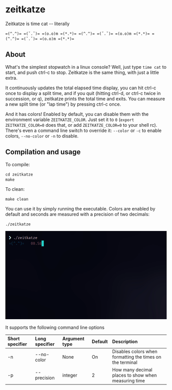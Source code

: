 zeitkatze
=========

Zeitkatze is time cat -- literally
```
=(^.^)= =(ˇ.ˇ)= =(o.o)m =(*.*)= =(^.^)= =(ˇ.ˇ)= =(o.o)m =(*.*)= =(^.^)= =(ˇ.ˇ)= =(o.o)m =(*.*)=
```

## About
What's the simplest stopwatch in a linux console?
Well, just type `time cat` to start, and push ctrl-c to stop.
Zeitkatze is the same thing, with just a little extra.

It continuously updates the total elapsed time display, you can hit ctrl-c once to display a split time,
and if you quit (hitting ctrl-d, or ctrl-c twice in succession, or q), zeitkatze prints the total time and
exits. You can measure a new split time (or "lap time") by pressing ctrl-c once.

And it has colors! Enabled by default, you can disable them with the environment variable
`ZEITKATZE_COLOR`. Just set it to `0` (`export ZEITKATZE_COLOR=0` does that, or add
`ZEITKATZE_COLOR=0` to your shell rc). There's even a command line switch to override it:
`--color` or `-c` to enable colors, `--no-color` or `-n` to disable.


## Compilation and usage
To compile:
```
cd zeitkatze
make
```
To clean:
```
make clean
```
You can use it by simply running the executable. Colors are enabled by default and seconds are measured with a precision of two decimals:
```
./zeitkatze
```
<img src="https://raw.githubusercontent.com/leonmavr/zeitkatze/master/assets/demo.gif" height="275" />

It supports the following command line options

| Short specifier | Long specifier            | Argument type | Default | Description                                                                              |
|:--------------- |:--------------------------|:--------------|:--------|:-----------------------------------------------------------------------------------------|
| -n              | --no-color                |  None         | On      |Disables colors when formatting the times on the terminal                                 |   
| -p              | --precision               |  integer      | 2       |How many decimal places to show when measuring time                                       | 
                     
